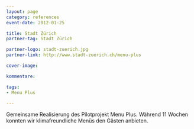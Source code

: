 ```yaml
---
layout: page
category: references
event-date: 2012-01-25

title: Stadt Zürich
partner-tag: Stadt Zürich

partner-logo: stadt-zuerich.jpg
partner-link: http://www.stadt-zuerich.ch/menu-plus

cover-image: 

kommentare:

tags:
- Menu Plus

---
```


Gemeinsame Realisierung des Pilotprojekt Menu Plus. Während 11 Wochen konnten wir klimafreundliche Menüs den Gästen anbieten.